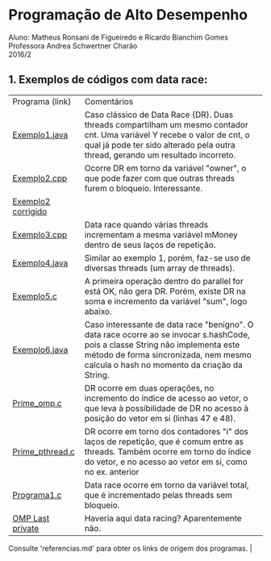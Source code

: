 # Programação de Alto Desempenho
Aluno: Matheus Ronsani de Figueiredo e Ricardo Bianchim Gomes    
Professora Andrea Schwertner Charão  
2016/2  
## 1. Exemplos de códigos com data race:

|                                                         |                                                                                                                                                                                                                          | 
|---------------------------------------------------------|--------------------------------------------------------------------------------------------------------------------------------------------------------------------------------------------------------------------------| 
| Programa (link)                                         | Comentários                                                                                                                                                                                                              | 
| [Exemplo1.java](Exemplos/exemplo1.java)                 | Caso clássico de Data Race (DR). Duas threads compartilham um mesmo contador cnt. Uma variável Y recebe o valor de cnt, o qual já pode ter sido alterado pela outra thread, gerando um resultado incorreto.              | 
| [Exemplo2.cpp](Exemplos/exemplo2.cpp)                   | Ocorre DR em torno da variável "owner", o que pode fazer com que outras threads furem o bloqueio. Interessante.                                                                                                          | 
| [Exemplo2 corrigido](Exemplos/exemplo2_correto.cpp)     |                                                                                                                                                                                                                          | 
| [Exemplo3.cpp](Exemplos/exemplo3.cpp)                   | Data race quando várias threads incrementam a mesma variável mMoney dentro de seus laços de repetição.                                                                                                                   | 
| [Exemplo4.java](Exemplos/exemplo4.java)                 | Similar ao exemplo 1, porém, faz-se uso de diversas threads (um array de threads).                                                                                                                                       | 
| [Exemplo5.c](Exemplos/exemplo5.c)                       | A primeira operação dentro do parallel for está OK, não gera DR. Porém, existe DR na soma e incremento da variável "sum", logo abaixo.                                                                                   | 
| [Exemplo6.java](Exemplos/exemplo6.java)                 | Caso interessante de data race "benigno".  O data race ocorre ao se invocar s.hashCode, pois a classe String não implementa este método de forma sincronizada, nem mesmo calcula o hash no momento da criação da String. | 
| [Prime_omp.c](Exemplos/prime_omp.c)                     | DR ocorre em duas operações, no incremento do índice de acesso ao vetor, o que leva à possibilidade de DR no acesso à posição do vetor em si (linhas 47 e 48).                                                           | 
| [Prime_pthread.c](Exemplos/prime_pthread.c)             | DR ocorre em torno dos contadores "i" dos laços de repetição, que é comum entre as threads. Também ocorre em torno do índice do vetor, e no acesso ao vetor em si, como no ex. anterior                                  | 
| [Programa1.c](Exemplos/programa1.c)                     | Data race ocorre em torno da variável total, que é incrementado pelas threads sem bloqueio.                                                                                                                              | 
| [OMP Last private](Exemplos/fig7-7-first-lastprivate.c) | Haveria aqui data racing? Aparentemente não.  

Consulte 'referencias.md' para obter os links de origem dos programas.                                                                                                                                                                           | 
